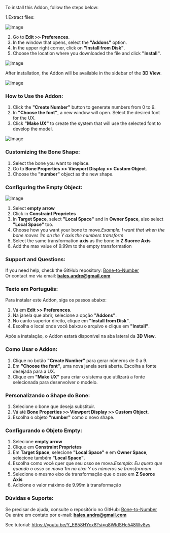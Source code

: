 To install this Addon, follow the steps below:

1.Extract files:

![Image](https://github.com/user-attachments/assets/b6575a75-1298-45ad-b6c9-aa74fb53ac6e)

2. Go to **Edit >> Preferences**.
3. In the window that opens, select the **"Addons"** option.
4. In the upper right corner, click on **"Install from Disk"**.
5. Choose the location where you downloaded the file and click **"Install"**.
   
![Image](https://github.com/user-attachments/assets/e2c2ada6-7fe1-4e68-9d43-dba0327dd0a3)

After installation, the Addon will be available in the sidebar of the **3D View**.

![Image](https://github.com/user-attachments/assets/47a71d45-375a-4d33-8a4c-b2cdcd6c69f9)

### How to Use the Addon:

1. Click the **"Create Number"** button to generate numbers from 0 to 9.
2. In **"Choose the font"**, a new window will open. Select the desired font for the UX.
3. Click **"Make UX"** to create the system that will use the selected font to develop the model.

![Image](https://github.com/user-attachments/assets/37c8e5e9-1f42-4dd0-9f51-7cd5a3d4f8af)

### Customizing the Bone Shape:

1. Select the bone you want to replace.
2. Go to **Bone Properties >> Viewport Display >> Custom Object**.
3. Choose the **"number"** object as the new shape.


### Configuring the Empty Object:

![Image](https://github.com/user-attachments/assets/953891dd-146e-4366-8679-5067347a5c6f)

1. Select **empty arrow**
2. Click in **Constraint Proprietes**
3. In **Target Space**, select **"Local Space"** and in **Owner Space**, also select **"Local Space"** too.
4. Choose how you want your bone to move.*Example: I want that when the bone moves 1m on the Y axis the numbers transform*
5. Select the same transformation **axis** as the bone in **Z Suorce Axis**
6. Add the max value of 9.99m to the empty transformation



### Support and Questions:

If you need help, check the GitHub repository: [Bone-to-Number](https://github.com/balesandre/Bone-to-Number)  
Or contact me via email: **bales.andre@gmail.com**

### Texto em Português:

Para instalar este Addon, siga os passos abaixo:

1. Vá em **Edit >> Preferences**.
2. Na janela que abrir, selecione a opção **"Addons"**.
3. No canto superior direito, clique em **"Install from Disk"**.
4. Escolha o local onde você baixou o arquivo e clique em **"Install"**.

Após a instalação, o Addon estará disponível na aba lateral da **3D View**.

### Como Usar o Addon:

1. Clique no botão **"Create Number"** para gerar números de 0 a 9.
2. Em **"Choose the font"**, uma nova janela será aberta. Escolha a fonte desejada para a UX.
3. Clique em **"Make UX"** para criar o sistema que utilizará a fonte selecionada para desenvolver o modelo.

### Personalizando o Shape do Bone:

1. Selecione o bone que deseja substituir.
2. Vá até **Bone Properties >> Viewport Display >> Custom Object**.
3. Escolha o objeto **"number"** como o novo shape.

### Configurando o Objeto Empty:

1. Selecione **empty arrow**
2. Clique em **Constraint Proprietes**
3. Em **Target Space**, selecione **"Local Space"** e em **Owner Space**, selecione também **"Local Space"**.
4. Escolha como você quer que seu osso se mova.*Exemplo: Eu quero que quando o osso se mova 1m no eixo Y os números se transformam*
5. Selecione o mesmo eixo de transformação que o osso em **Z Suorce Axis**
6. Adicione o valor máximo de 9.99m à transformação

### Dúvidas e Suporte:

Se precisar de ajuda, consulte o repositório no GitHub: [Bone-to-Number](https://github.com/balesandre/Bone-to-Number)  
Ou entre em contato por e-mail: **bales.andre@gmail.com**

See tutorial: https://youtu.be/Y_EB58HYox8?si=q8WIdSHc548Wv8ys

